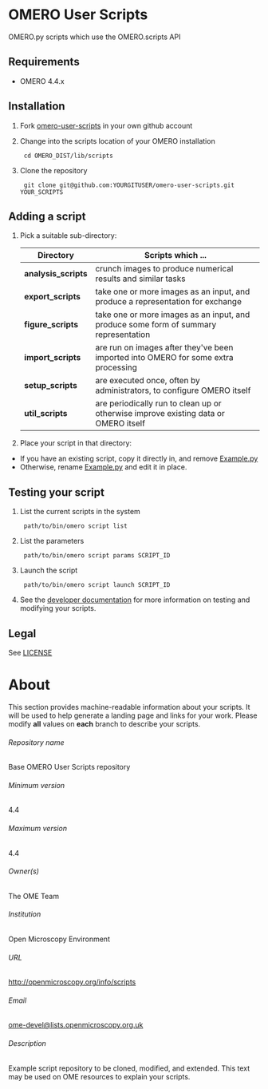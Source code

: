 OMERO User Scripts
==================

OMERO.py scripts which use the OMERO.scripts API

Requirements
------------

* OMERO 4.4.x

Installation
------------

1. Fork [omero-user-scripts](https://github.com/ome/omero-user-scripts/fork) in your own github account

2. Change into the scripts location of your OMERO installation

        cd OMERO_DIST/lib/scripts

3. Clone the repository

        git clone git@github.com:YOURGITUSER/omero-user-scripts.git YOUR_SCRIPTS

Adding a script
---------------

1. Pick a suitable sub-directory:

    | Directory            | Scripts which ...                                                                    |
    | ---------            | -----------------                                                                    |
    | **analysis_scripts** | crunch images to produce numerical results and similar tasks                         |
    | **export_scripts**   | take one or more images as an input, and produce a representation for exchange       |
    | **figure_scripts**   | take one or more images as an input, and produce some form of summary representation |
    | **import_scripts**   | are run on images after they've been imported into OMERO for some extra processing   |
    | **setup_scripts**    | are executed once, often by administrators, to configure OMERO itself                |
    | **util_scripts**     | are periodically run to clean up or otherwise improve existing data or OMERO itself  |

2. Place your script in that directory:
  * If you have an existing script, copy it directly in, and remove [Example.py](Example.py)
  * Otherwise, rename [Example.py](Example.py) and edit it in place.

Testing your script
-------------------

1. List the current scripts in the system

        path/to/bin/omero script list

2. List the parameters

        path/to/bin/omero script params SCRIPT_ID

3. Launch the script

        path/to/bin/omero script launch SCRIPT_ID

4. See the [developer documentation](https://www.openmicroscopy.org/site/support/omero4/developers/scripts/)
   for more information on testing and modifying your scripts.

Legal
-----

See [LICENSE](LICENSE)


# About #
This section provides machine-readable information about your scripts.
It will be used to help generate a landing page and links for your work.
Please modify **all** values on **each** branch to describe your scripts.

###### Repository name ######
Base OMERO User Scripts repository

###### Minimum version ######
4.4

###### Maximum version ######
4.4

###### Owner(s) ######
The OME Team

###### Institution ######
Open Microscopy Environment

###### URL ######
http://openmicroscopy.org/info/scripts

###### Email ######
ome-devel@lists.openmicroscopy.org.uk

###### Description ######
Example script repository to be cloned, modified, and extended.
This text may be used on OME resources to explain your scripts.
